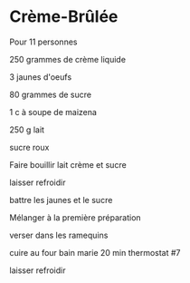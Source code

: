 # Crème-Brûlée

Pour 11 personnes

250 grammes de crème liquide

3 jaunes d'oeufs

80 grammes de sucre

1 c à soupe de maizena

250 g lait

sucre roux

Faire bouillir lait crème et sucre

laisser refroidir

battre les jaunes et le sucre

Mélanger à la première préparation

verser dans les ramequins

cuire au four bain marie 20 min thermostat \#7

laisser refroidir


